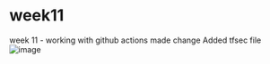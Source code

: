 # week11
week 11 - working with github actions
made change
Added tfsec file
![image](https://user-images.githubusercontent.com/99783506/203158950-7912521b-17ac-43d1-b376-212171309c70.png)
